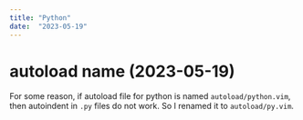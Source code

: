 ```yaml
---
title: "Python"
date:  "2023-05-19"
---
```


# autoload name (2023-05-19)

For some reason, if autoload file for python is named `autoload/python.vim`,
then autoindent in `.py` files do not work.  So I renamed it to
`autoload/py.vim`.
